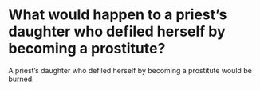 # What would happen to a priest’s daughter who defiled herself by becoming a prostitute?

A priest’s daughter who defiled herself by becoming a prostitute would be burned.
